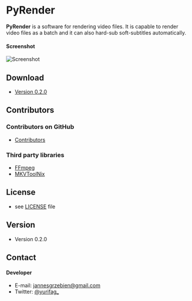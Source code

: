 PyRender
========
**PyRender** is a software for rendering video files.
It is capable to render video files as a batch and it can also hard-sub soft-subtitles automatically.

#### Screenshot
![Screenshot](http://puu.sh/aWkSj/f4950d1205.png)

## Download
* [Version 0.2.0](https://github.com/Yurifag/PyRender/archive/master.zip)

## Contributors

### Contributors on GitHub
* [Contributors](https://github.com/Yurifag/PyRender/graphs/contributors)

### Third party libraries
* [FFmpeg](https://www.ffmpeg.org/)
* [MKVToolNix](https://www.bunkus.org/videotools/mkvtoolnix/)

## License 
* see [LICENSE](https://github.com/Yurifag/PyRender/blob/master/LICENSE.md) file

## Version 
* Version 0.2.0

## Contact
#### Developer
* E-mail: jannesgrzebien@gmail.com
* Twitter: [@yurifag_](https://twitter.com/yurifag_ "Yurifag on twitter")

